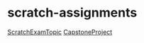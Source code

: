 # scratch-assignments
[ScratchExamTopic](https://drive.google.com/file/d/11v7lu7So9yLIM1Ba2VtDdXkMpKsYK3ZU/view?usp=share_link)
[CapstoneProject](https://scratch.mit.edu/projects/894788572)

